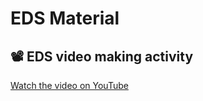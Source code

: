 # EDS Material

## 📽️ EDS video making activity

[Watch the video on YouTube](https://preskilet.com/67fccffe65d3e6001c1c3815)
